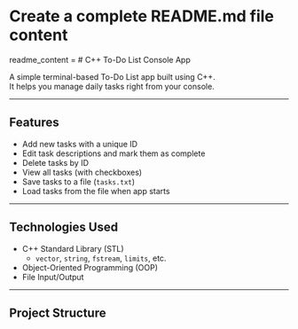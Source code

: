 # Create a complete README.md file content
readme_content = #  C++ To-Do List Console App

A simple terminal-based To-Do List app built using C++.  
It helps you manage daily tasks right from your console.

---

##  Features

- Add new tasks with a unique ID
- Edit task descriptions and mark them as complete
- Delete tasks by ID
- View all tasks (with checkboxes)
- Save tasks to a file (`tasks.txt`)
- Load tasks from the file when app starts

---

## Technologies Used

- C++ Standard Library (STL)
  - `vector`, `string`, `fstream`, `limits`, etc.
- Object-Oriented Programming (OOP)
- File Input/Output

---

##  Project Structure

